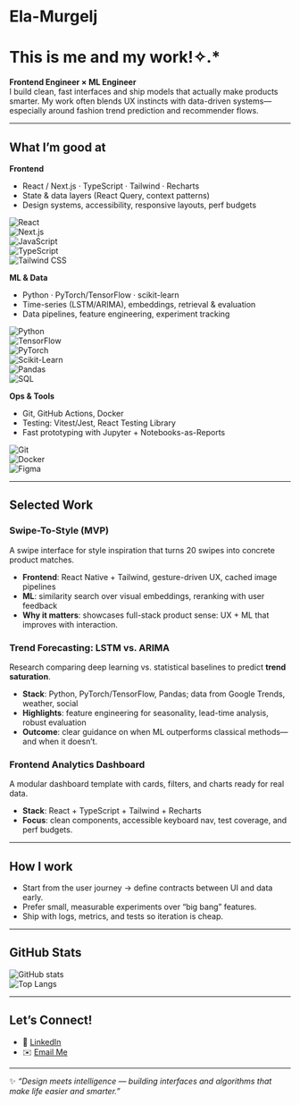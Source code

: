 # Ela-Murgelj
# This is me and my work!✧.*

**Frontend Engineer × ML Engineer**  
I build clean, fast interfaces and ship models that actually make products smarter. My work often blends UX instincts with data-driven systems—especially around fashion trend prediction and recommender flows.

---

## What I’m good at

**Frontend**
- React / Next.js · TypeScript · Tailwind · Recharts
- State & data layers (React Query, context patterns)
- Design systems, accessibility, responsive layouts, perf budgets
  
![React](https://img.shields.io/badge/-React-61DAFB?logo=react&logoColor=black)  
![Next.js](https://img.shields.io/badge/-Next.js-000000?logo=nextdotjs)  
![JavaScript](https://img.shields.io/badge/-JavaScript-F7DF1E?logo=javascript&logoColor=black)  
![TypeScript](https://img.shields.io/badge/-TypeScript-3178C6?logo=typescript&logoColor=white)  
![Tailwind CSS](https://img.shields.io/badge/-TailwindCSS-38B2AC?logo=tailwind-css&logoColor=white)  

**ML & Data**
- Python · PyTorch/TensorFlow · scikit-learn
- Time-series (LSTM/ARIMA), embeddings, retrieval & evaluation
- Data pipelines, feature engineering, experiment tracking
 
![Python](https://img.shields.io/badge/-Python-3776AB?logo=python&logoColor=white)  
![TensorFlow](https://img.shields.io/badge/-TensorFlow-FF6F00?logo=tensorflow&logoColor=white)  
![PyTorch](https://img.shields.io/badge/-PyTorch-EE4C2C?logo=pytorch&logoColor=white)  
![Scikit-Learn](https://img.shields.io/badge/-Scikit--Learn-F7931E?logo=scikit-learn&logoColor=white)  
![Pandas](https://img.shields.io/badge/-Pandas-150458?logo=pandas)  
![SQL](https://img.shields.io/badge/-SQL-4479A1?logo=mysql&logoColor=white)  

**Ops & Tools**
- Git, GitHub Actions, Docker
- Testing: Vitest/Jest, React Testing Library
- Fast prototyping with Jupyter + Notebooks-as-Reports

![Git](https://img.shields.io/badge/-Git-F05032?logo=git&logoColor=white)  
![Docker](https://img.shields.io/badge/-Docker-2496ED?logo=docker&logoColor=white)  
![Figma](https://img.shields.io/badge/-Figma-F24E1E?logo=figma&logoColor=white)  

---

## Selected Work

### Swipe-To-Style (MVP)
A swipe interface for style inspiration that turns 20 swipes into concrete product matches.  
- **Frontend**: React Native + Tailwind, gesture-driven UX, cached image pipelines  
- **ML**: similarity search over visual embeddings, reranking with user feedback  
- **Why it matters**: showcases full-stack product sense: UX + ML that improves with interaction.

### Trend Forecasting: LSTM vs. ARIMA
Research comparing deep learning vs. statistical baselines to predict **trend saturation**.  
- **Stack**: Python, PyTorch/TensorFlow, Pandas; data from Google Trends, weather, social  
- **Highlights**: feature engineering for seasonality, lead-time analysis, robust evaluation  
- **Outcome**: clear guidance on when ML outperforms classical methods—and when it doesn’t.

### Frontend Analytics Dashboard
A modular dashboard template with cards, filters, and charts ready for real data.  
- **Stack**: React + TypeScript + Tailwind + Recharts  
- **Focus**: clean components, accessible keyboard nav, test coverage, and perf budgets.

---

## How I work
- Start from the user journey → define contracts between UI and data early.  
- Prefer small, measurable experiments over “big bang” features.  
- Ship with logs, metrics, and tests so iteration is cheap.

---
 
## GitHub Stats  

![GitHub stats](https://github-readme-stats.vercel.app/api?username=yourusername&show_icons=true&theme=radical)  
![Top Langs](https://github-readme-stats.vercel.app/api/top-langs/?username=yourusername&layout=compact&theme=radical)  

---

## Let’s Connect!  
  
- 💼 [LinkedIn](www.linkedin.com/in/ela-murgelj)    
- ✉️ [Email Me](mailto:ela.murgelj@gmail.com)  

---

✨ *“Design meets intelligence — building interfaces and algorithms that make life easier and smarter.”*  


